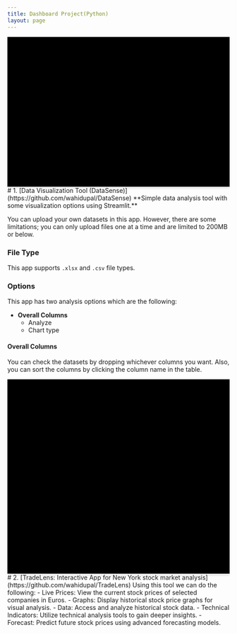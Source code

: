 ```yaml
---
title: Dashboard Project(Python)
layout: page
---
```




<div style="background: url('Images/DataSense.PNG') no-repeat center center; background-size: contain; box-shadow: 0 4px 4px rgba(0,0,0,0.1); text-align: center; padding: 150px 0; background-color: black;">
    <h1 style="color: white; text-shadow: 2px 2px 4px rgba(0,0,0,0.5);"></h1>
</div>
# 1. [Data Visualization Tool (DataSense)](https://github.com/wahidupal/DataSense)
**Simple data analysis tool with some visualization options using Streamlit.**

You can upload your own datasets in this app. However, there are some limitations; you can only upload files one at a time and are limited to 200MB or below.

### File Type
This app supports `.xlsx` and `.csv` file types.

### Options
This app has two analysis options which are the following:
- **Overall Columns**
  - Analyze
  - Chart type

#### Overall Columns
You can check the datasets by dropping whichever columns you want. Also, you can sort the columns by clicking the column name in the table.


<div style="background: url('Images/TradeLense.PNG') no-repeat center center; background-size: contain; box-shadow: 0 4px 4px rgba(0,0,0,0.1); text-align: center; padding: 200px 0; background-color: black;">
    <h1 style="color: white; text-shadow: 2px 2px 4px rgba(0,0,0,0.5);"></h1>
</div>
# 2. [TradeLens: Interactive App for New York stock market analysis](https://github.com/wahidupal/TradeLens)
Using this tool we can do the following:
- Live Prices: View the current stock prices of selected companies in Euros.
- Graphs: Display historical stock price graphs for visual analysis.
- Data: Access and analyze historical stock data.
- Technical Indicators: Utilize technical analysis tools to gain deeper insights.
- Forecast: Predict future stock prices using advanced forecasting models.
